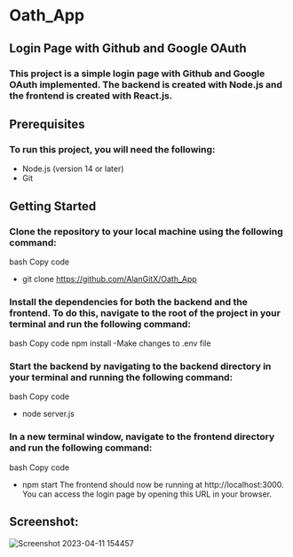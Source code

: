# Oath_App

## Login Page with Github and Google OAuth
### This project is a simple login page with Github and Google OAuth implemented. The backend is created with Node.js and the frontend is created with React.js.

## Prerequisites
### To run this project, you will need the following:

- Node.js (version 14 or later)
- Git
## Getting Started
### Clone the repository to your local machine using the following command:
bash
Copy code
- git clone https://github.com/AlanGitX/Oath_App
### Install the dependencies for both the backend and the frontend. To do this, navigate to the root of the project in your terminal and run the following command:
bash
Copy code
npm install
-Make changes to .env file

### Start the backend by navigating to the backend directory in your terminal and running the following command:
bash
Copy code
- node server.js
### In a new terminal window, navigate to the frontend directory and run the following command:
bash
Copy code
- npm start
The frontend should now be running at http://localhost:3000. You can access the login page by opening this URL in your browser.


## Screenshot: 
![Screenshot 2023-04-11 154457](https://user-images.githubusercontent.com/107243951/231136798-49b9aace-ba97-4a57-9a25-62eb08e11965.png)
